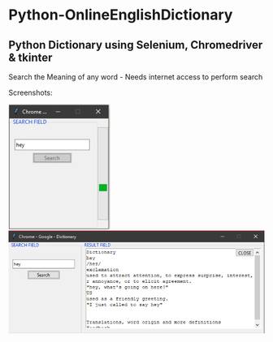 # Python-OnlineEnglishDictionary
## Python Dictionary using Selenium, Chromedriver & tkinter

Search the Meaning of any word - Needs internet access to perform search

Screenshots:

<img src="searchScreen.PNG" width="200">&nbsp;&nbsp;&nbsp;&nbsp;&nbsp;&nbsp;<img src="resultScreen.PNG" width="600">
